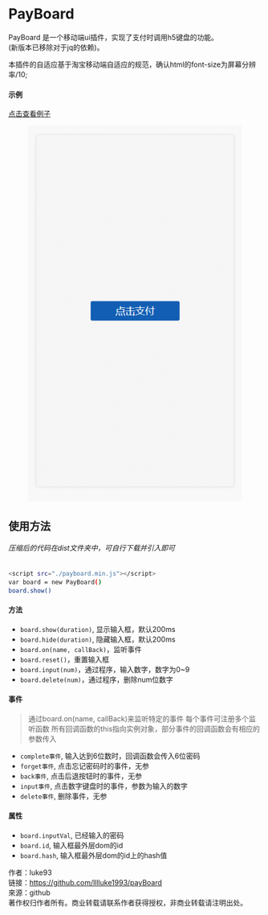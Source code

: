 # PayBoard
PayBoard 是一个移动端ui插件，实现了支付时调用h5键盘的功能。  
(新版本已移除对于jq的依赖)。  

本插件的自适应基于淘宝移动端自适应的规范，确认html的font-size为屏幕分辨率/10;
#### 示例
[点击查看例子](https://luke93h.github.io/payboard.html)

<p align="center">
  <img src="./example.gif" width="426" />
</p>

## 使用方法
###### 压缩后的代码在dist文件夹中，可自行下载并引入即可
```bash
<script src="./payboard.min.js"></script>
var board = new PayBoard() 
board.show()
```


#### 方法

* `board.show(duration)`, 显示输入框，默认200ms
* `board.hide(duration)`, 隐藏输入框，默认200ms
* `board.on(name, callBack)`，监听事件
* `board.reset()`，重置输入框
* `board.input(num)`，通过程序，输入数字，数字为0~9
* `board.delete(num)`，通过程序，删除num位数字


#### 事件
> 通过board.on(name, callBack)来监听特定的事件
> 每个事件可注册多个监听函数
> 所有回调函数的this指向实例对象，部分事件的回调函数会有相应的参数传入

* `complete事件`, 输入达到6位数时，回调函数会传入6位密码
* `forget事件`, 点击忘记密码时的事件，无参
* `back事件`, 点击后退按钮时的事件，无参
* `input事件`, 点击数字键盘时的事件，参数为输入的数字
* `delete事件`, 删除事件，无参


#### 属性

* `board.inputVal`, 已经输入的密码
* `board.id`, 输入框最外层dom的id
* `board.hash`, 输入框最外层dom的id上的hash值


作者：luke93  
链接：https://github.com/lllluke1993/payBoard  
來源：github  
著作权归作者所有。商业转载请联系作者获得授权，非商业转载请注明出处。
